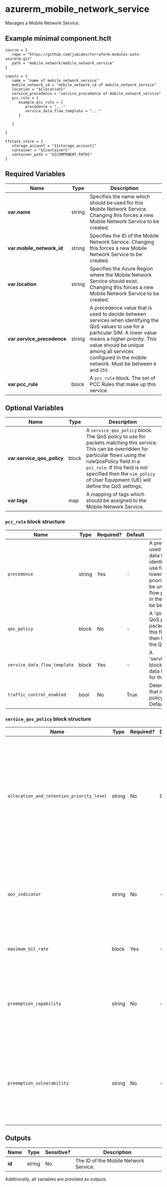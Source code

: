 # azurerm_mobile_network_service

Manages a Mobile Network Service.

## Example minimal component.hclt

```hcl
source = {
   repo = "https://github.com/jumidev/terraform-modules-auto-azurerm.git" 
   path = "mobile_network/mobile_network_service" 
}

inputs = {
   name = "name of mobile_network_service" 
   mobile_network_id = "mobile_network_id of mobile_network_service" 
   location = "${location}" 
   service_precedence = "service_precedence of mobile_network_service" 
   pcc_rule = {
      example_pcc_rule = {
         precedence = "..."   
         service_data_flow_template = "..."   
      }
  
   }
 
}

tfstate_store = {
   storage_account = "${storage_account}" 
   container = "${container}" 
   container_path = "${COMPONENT_PATH}" 
}

```

## Required Variables

| Name | Type |  Description |
| ---- | --------- |  ----------- |
| **var.name** | string |  Specifies the name which should be used for this Mobile Network Service. Changing this forces a new Mobile Network Service to be created. | 
| **var.mobile_network_id** | string |  Specifies the ID of the Mobile Network Service. Changing this forces a new Mobile Network Service to be created. | 
| **var.location** | string |  Specifies the Azure Region where the Mobile Network Service should exist. Changing this forces a new Mobile Network Service to be created. | 
| **var.service_precedence** | string |  A precedence value that is used to decide between services when identifying the QoS values to use for a particular SIM. A lower value means a higher priority. This value should be unique among all services configured in the mobile network. Must be between `0` and `255`. | 
| **var.pcc_rule** | block |  A `pcc_rule` block. The set of PCC Rules that make up this service. | 

## Optional Variables

| Name | Type |  Description |
| ---- | --------- |  ----------- |
| **var.service_qos_policy** | block |  A `service_qos_policy` block. The QoS policy to use for packets matching this service. This can be overridden for particular flows using the ruleQosPolicy field in a `pcc_rule`. If this field is not specified then the `sim_policy` of User Equipment (UE) will define the QoS settings. | 
| **var.tags** | map |  A mapping of tags which should be assigned to the Mobile Network Service. | 

### `pcc_rule` block structure

| Name | Type | Required? | Default | Description |
| ---- | ---- | --------- | ------- | ----------- |
| `precedence` | string | Yes | - | A precedence value that is used to decide between data flow policy rules when identifying the QoS values to use for a particular SIM. A lower value means a higher priority. This value should be unique among all data flow policy rules configured in the mobile network. Must be between '0' and '255'. |
| `qos_policy` | block | No | - | A 'qos_policy' block. The QoS policy to use for packets matching this rule. If this field is not specified then the Service will define the QoS settings. |
| `service_data_flow_template` | block | Yes | - | A 'service_data_flow_template' block. The set of service data flow templates to use for this PCC rule. |
| `traffic_control_enabled` | bool | No | True | Determines whether flows that match this data flow policy rule are permitted. Defaults to 'true'. |

### `service_qos_policy` block structure

| Name | Type | Required? | Default | Description |
| ---- | ---- | --------- | ------- | ----------- |
| `allocation_and_retention_priority_level` | string | No | 9 | QoS Flow allocation and retention priority (ARP) level. Flows with higher priority preempt flows with lower priority, if the settings of 'preemption_capability' and 'preemption_vulnerability' allow it. 1 is the highest level of priority. If this field is not specified then 'qos_indicator' is used to derive the ARP value. Defaults to '9'. See 3GPP TS23.501 section 5.7.2.2 for a full description of the ARP parameters. |
| `qos_indicator` | string | No | - | The QoS Indicator (5QI for 5G network /QCI for 4G net work) value identifies a set of QoS characteristics that control QoS forwarding treatment for QoS flows or EPS bearers. Recommended values: 5-9; 69-70; 79-80. Must be between '1' and '127'. |
| `maximum_bit_rate` | block | Yes | - | A 'maximum_bit_rate' block. The Maximum Bit Rate (MBR) for all service data flows that use this PCC Rule or Service. |
| `preemption_capability` | string | No | - | The Preemption Capability of a QoS Flow controls whether it can preempt another QoS Flow with a lower priority level. See 3GPP TS23.501 section 5.7.2.2 for a full description of the ARP parameters. Possible values are 'NotPreempt' and 'MayPreempt',. |
| `preemption_vulnerability` | string | No | - | The Preemption Vulnerability of a QoS Flow controls whether it can be preempted by QoS Flow with a higher priority level. See 3GPP TS23.501 section 5.7.2.2 for a full description of the ARP parameters. Possible values are 'NotPreemptable' and 'Preemptable'. |



## Outputs

| Name | Type | Sensitive? | Description |
| ---- | ---- | --------- | --------- |
| **id** | string | No  | The ID of the Mobile Network Service. | 

Additionally, all variables are provided as outputs.
